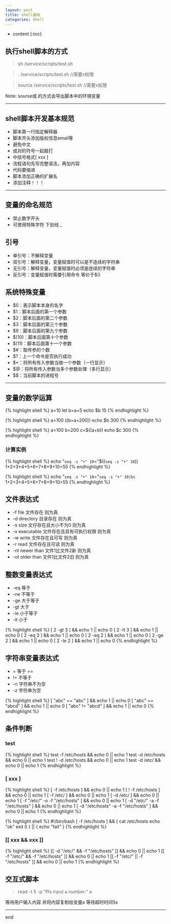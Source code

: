 ```yaml
---
layout: post
title: shell基础
categories: Shell
---
```



* content
{:toc}


## 执行shell脚本的方式

> sh /service/scripts/test.sh

> . /service/scripts/test.sh //需要x权限

> source /service/scripts/test.sh  //需要x权限

Note: sourse或.的方式会导出脚本中的环境变量

----------------------

## shell脚本开发基本规范

* 脚本第一行指定解释器
* 脚本开头添加版权信息email等
* 避免中文
* 成对的符号一起敲打
* 中括号格式[ xxx ]
* 流程语句先写完整语法，再加内容
* 代码要缩进
* 脚本添加正确的扩展名
* 添加注释！！！

-----------------------------

## 变量的命名规范

* 禁止数字开头
* 可使用特殊字符 下划线 _

## 引号

* 单引号：不解释变量
* 双引号：解释变量，变量赋值时可以是不连续的字符串
* 无引号：解释变量，变量赋值时必须是连续的字符串
* 反引号：变量赋值时需要引用命令 等价于$()

## 系统特殊变量

* $0：表示脚本本身的名字
* $1：脚本后面的第一个参数
* $2：脚本后面的第二个参数
* $3：脚本后面的第三个参数
* $9：脚本后面的第九个参数
* $(10)：脚本后面第十个参数
* $(11)：脚本后面第十一个参数
* $#：取传参的个数
* $?：上一个命令是否执行成功
* $*：将所有传入参数当做一个参数（一行显示）
* $@：将所有传入参数当多个参数处理（多行显示）
* $$：当前脚本的进程号

------------------------

## 变量的数学运算

{% highlight shell %}
a=10
let b=a+5
echo $b
15
{% endhighlight %}


{% highlight shell %}
a=100
((b=a+200))
echo $b
300
{% endhighlight %}

{% highlight shell %}
a=100
b=200
c=$((a+b))
echo $c
300
{% endhighlight %}

### 计算实例

{% highlight shell %}
echo "`seq -s "+" 10`="$((`seq -s "+" 10`))
1+2+3+4+5+6+7+8+9+10=55
{% endhighlight %}

{% highlight shell %}
echo "`seq -s "+" 10`="`seq -s "+" 10|bc`
1+2+3+4+5+6+7+8+9+10=55
{% endhighlight %}


## 文件表达式

* -f file 文件存在 则为真
* -d directory 目录存在 则为真
* -s size 文仔存在且大小不为0 则为真
* -x executable 文件存在且具有可执行权限 则为真
* -w write 文件存在且可写 则为真
* -r read 文件存在且可读 则为真
* -nt newer than 文件1比文件2新 则为真
* -ot older than 文件1比文件2旧 则为真


## 整数变量表达式

* -eq 等于
* -ne 不等于
* -ge 大于等于
* -gt 大于
* -le 小于等于
* -lt 小于

{% highlight shell %}
[ 2 -gt 3 ] && echo 1 || echo 0
[ 2 -lt 3 ] && echo 1 || echo 0
[ 2 -eq 3 ] && echo 1 || echo 0
[ 2 -eq 2 ] && echo 1 || echo 0
[ 2 -ge 2 ] && echo 1 || echo 0
[ 2 -le 2 ] && echo 1 || echo 0
{% endhighlight %}

##  字符串变量表达式

* =	等于 ==
* != 不等于
* -n 字符串不为空
* -z 字符串为空


{% highlight shell %}
[ "abc" == "abc" ] && echo 1 || echo 0
[ "abc" == "abcd" ] && echo 1 || echo 0
[ "abc" != "abcd" ] && echo 1 || echo 0
{% endhighlight %}


## 条件判断

### test

{% highlight shell %}
test -f /etc/hosts && echo 0 || echo 1
test -d /etc/hosts && echo 0 || echo 1
test ! -d /etc/hosts && echo 0 || echo 1
test -d /etc/ && echo 0 || echo 1 
{% endhighlight %}

### [ xxx ]

{% highlight shell %}
[ -f /etc/hosts ] && echo 0 || echo 1
[ ! -f /etc/hosts ] && echo 0 || echo 1
[ -f /etc/ ] && echo 0 || echo 1 
[ -d /etc/ ] && echo 0 || echo 1
[ -f "/etc/" -o -f "/etc/hosts" ] && echo 0 || echo 1
[ -d "/etc/" -a -f "/etc/hosts" ] && echo 0 || echo 1
[ -d "/etc/hosts" -a -f "/etc/hosts" ] && echo 0 || echo 1
{% endhighlight %}


{% highlight shell %}
#!/bin/bash
[ -f /etc/hosts ] && {
cat /etc/hosts
echo "ok"
exit 0
} || {
echo "fail"
}
{% endhighlight %}



### [[ xxx && xxx ]]

{% highlight shell %}
[[ -d "/etc/" && -f "/etc/hosts" ]] && echo 0 || echo 1
[[ -f "/etc/" && -f "/etc/hosts" ]] && echo 0 || echo 1
[[ -f "/etc/" || -f "/etc/hosts" ]] && echo 0 || echo 1
{% endhighlight %}


## 交互式脚本

> read -t 5 -p "Pls input a number:" a

等待用户输入内容 并将内容复制给变量a 等待超时时间5s

---------------------

end

